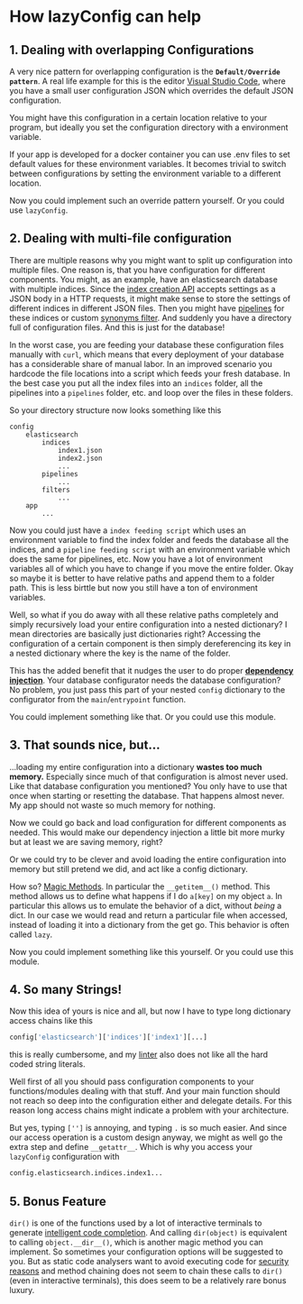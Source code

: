 
# How lazyConfig can help

## 1. Dealing with overlapping Configurations

A very nice pattern for overlapping configuration is the **`Default/Override
pattern`**. A real life example for this is the editor [Visual Studio
Code](https://code.visualstudio.com/docs/getstarted/settings), where you have
a small user configuration JSON which overrides the default JSON
configuration.

You might have this configuration in a certain location relative to your
program, but ideally you set the configuration directory with a environment
variable.

If your app is developed for a docker container you can use .env files to set
default values for these environment variables. It becomes trivial to switch
between configurations by setting the environment variable to a different
location.

Now you could implement such an override pattern yourself. Or you could use
`lazyConfig`.

## 2. Dealing with multi-file configuration

There are multiple reasons why you might want to split up configuration into
multiple files. One reason is, that you have configuration for different
components. You might, as an example, have an elasticsearch database with
multiple indices. Since the [index creation
API](https://www.elastic.co/guide/en/elasticsearch/reference/current/indices-create-index.html)
accepts settings as a JSON body in a HTTP requests, it might make sense to
store the settings of different indices in different JSON files. Then you might
have [pipelines](https://www.elastic.co/guide/en/elasticsearch/reference/current/pipeline.html)
for these indices or custom [synonyms filter](https://www.elastic.co/guide/en/elasticsearch/reference/current/analysis-synonym-tokenfilter.html). And suddenly you have a directory
full of configuration files. And this is just for the database!

In the worst case, you are feeding your database these configuration files
manually with `curl`, which means that every deployment of your database has a
considerable share of manual labor. In an improved scenario you hardcode the
file locations into a script which feeds your fresh database. In the best case
you put all the index files into an `indices` folder, all the pipelines into a
`pipelines` folder, etc. and loop over the files in these folders.

So your directory structure now looks something like this

```text
config
    elasticsearch
        indices
            index1.json
            index2.json
            ...
        pipelines
            ...
        filters
            ...
    app
        ...
```

Now you could just have a `index feeding script` which uses an environment
variable to find the index folder and feeds the database all the indices, and
a `pipeline feeding script` with an environment variable which does the same
for pipelines, etc. Now you have a lot of environment variables all of which
you have to change if you move the entire folder. Okay so maybe it is better to
have relative paths and append them to a folder path. This is less birttle but
now you still have a ton of environment variables.

Well, so what if you do away with all these relative paths completely and
simply recursively load your entire configuration into a nested dictionary? I
mean directories are basically just dictionaries right? Accessing the
configuration of a certain component is then simply dereferencing
its key in a nested dictionary where the key is the name of the folder.

This has the added benefit that it nudges the user to do proper [**dependency
injection**](https://en.wikipedia.org/wiki/Dependency_injection). Your
database configurator needs the database configuration? No problem, you just
pass this part of your nested `config` dictionary to the
configurator from the `main`/`entrypoint` function.

You could implement something like that. Or you could use this module.

## 3. That sounds nice, but...

...loading my entire configuration into a dictionary **wastes too much
memory.** Especially since much of that configuration is almost never used.
Like that
database configuration you mentioned? You only have to use that once when
starting or resetting the database. That happens almost never. My app should
not waste so much memory for nothing.

Now we could go back and load configuration for different components as needed.
This would make our dependency injection a little bit more murky but at least
we are saving memory, right?

Or we could try to be clever and avoid loading the entire configuration into
memory but still pretend we did, and act like a config dictionary.

How so? [Magic Methods](https://www.tutorialsteacher.com/python/magic-methods-in-python).
In particular the `__getitem__()` method. This method allows us to define what
happens if I do `a[key]` on my object `a`. In particular this allows us to
emulate the behavior of a dict, without *being* a dict. In our case we would
read and return a particular file when accessed, instead of loading it into a
dictionary from the get go. This behavior is often called `lazy`.

Now you could implement something like this yourself. Or you could use this
module.

## 4. So many Strings!

Now this idea of yours is nice and all, but now I have to type long dictionary
access chains like this

```python
config['elasticsearch']['indices']['index1'][...]
```

this is really cumbersome, and my
[linter](https://en.wikipedia.org/wiki/Lint_(software)) also does not like
all the hard coded string literals. 

Well first of all you should pass
configuration components to your functions/modules dealing with that stuff.
And your main function should not reach so deep into the configuration either
and delegate details. For this reason long access chains might indicate a
problem with your architecture.

But yes, typing `['']` is annoying, and typing `.` is so much easier. And since
our access operation is a custom design anyway, we might as well go the extra
step and define `__getattr__`. Which is why you access your `lazyConfig`
configuration with

```python
config.elasticsearch.indices.index1...
```

## 5. Bonus Feature

`dir()` is one of the functions used by a lot of interactive terminals to
generate [intelligent code completion](https://en.wikipedia.org/wiki/Intelligent_code_completion).
And calling `dir(object)` is equivalent to calling `object.__dir__()`, which is
another magic method you can implement. So sometimes your configuration options
will be suggested to you. But as static code analysers want to avoid executing
code for [security
reasons](https://github.com/davidhalter/jedi/issues/997#issuecomment-405047831)
and method chaining does not seem to chain these calls to `dir()` (even in
interactive terminals), this does seem to be a relatively rare bonus luxury.
